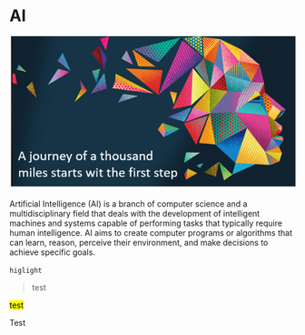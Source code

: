 # AI

![AI](media/ai_icon.png)

 Artificial Intelligence (AI) is a branch of computer science and a
 multidisciplinary field that deals with the development of intelligent machines
 and systems capable of performing tasks that typically require human
 intelligence.
 AI aims to create computer programs or algorithms that can learn,
 reason, perceive their environment, and make decisions to achieve specific
 goals.

``higlight``
> test

<mark> test </mark>

Test